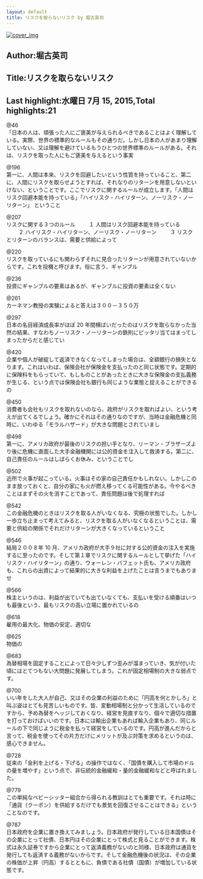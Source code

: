 ```yaml
---
layout: default
title: リスクを取らないリスク by 堀古英司
---
```


[![cover_img](http://images-jp.amazon.com/images/P/B00NHEUYIE.09.MZZZZZZZ.jpg)](https://www.amazon.co.jp/dp/B00NHEUYIE)  
## Author:堀古英司  
## Title:リスクを取らないリスク  
## Last highlight:水曜日 7月 15, 2015,Total highlights:21  
  
@46  
「日本の人は、頑張った人にご褒美が与えられるべきであることはよく理解している。実際、世界の標準的なルールもその通りだ。しかし日本の人があまり理解していない、又は理解を避けているもうひとつの世界標準のルールがある。それは、リスクを取った人にもご褒美を与えるという事実  
  
@196  
第一に、人間は本来、リスクを回避したいという性質を持っていること、第二に、人間にリスクを取らせようとすれば、それなりのリターンを用意しないといけない、ということです。ここでリスクに関するルールが成立します。「人間はリスク回避本能を持っている」「ハイリスク・ハイリターン、ノーリスク・ノーリターン」 ということ  
  
@207  
リスクに関する３つのルール 　　 １ 人間はリスク回避本能を持っている 　　 ２ ハイリスク・ハイリターン、ノーリスク・ノーリターン 　　 ３ リスクとリターンのバランスは、需要と供給によって  
  
@220  
リスクを取っているにも関わらずそれに見合ったリターンが用意されていないからです。これを投機と呼びます。俗に言う、ギャンブル  
  
@236  
投資にギャンブルの要素はあるが、ギャンブルに投資の要素は全くない  
  
@261  
カーネマン教授の実験によると答えは３００－３５０万  
  
@297  
日本の名目経済成長率がほぼ 20 年間横ばいだったのはリスクを取らなかった当然の結果、すなわちノーリスク・ノーリターンの鉄則にピッタリ当てはまってしまったからだと感じてい  
  
@420  
企業や個人が破綻して返済できなくなってしまった場合は、全額銀行の損失となります。これはいわば、保険会社が保険金を支払ったのと同じ状態です。定期的に保険料をもらっていて、もしものことがあったときに大きな保険金の支払義務が生じる、という点では保険会社も銀行も同じような業態と捉えることができるの  
  
@450  
消費者も会社もリスクを取れないのなら、政府がリスクを取ればよい、という考えが出てくるでしょう。確かにそれはその通りなのですが、当時は金融危機と同時に、いわゆる「モラルハザード」が大きな問題とされていまし  
  
@498  
第一に、アメリカ政府が最後のリスクの担い手となり、リーマン・ブラザーズより後に危機に直面した大手金融機関には公的資金を注入して救済する。第二に、自己責任のルールはしばらくお休み、ということでし  
  
@502  
近所で火事が起こっている。火事はその家の自己責任かもしれない。しかしこのまま放っておくと、自分の家にも火が燃え移ってくる可能性がある。今やるべきことはまずその火を消すことであって、責任問題は後で処理すれば  
  
@542  
この金融危機のときはリスクを取る人がいなくなる、究極の状態でした。しかし一歩立ち止まって考えてみると、リスクを取る人がいなくなるということは、需要と供給の関係でそれだけリターンが大きくなっているということ  
  
@546  
結局２００８年 10 月、アメリカ政府が大手９社に対する公的資金の注入を実施するに至ったのです。そして第１章でリスクに関するルールとして挙げた「ハイリスク・ハイリターン」の通り、ウォーレン・バフェット氏も、アメリカ政府も、これらの出資によって結果的に大きな利益を上げたことは言うまでもありませ  
  
@566  
株主というのは、利益が出ていても出ていなくても、支払いを受ける順番はいつも最後という、最もリスクの高い立場に置かれているの  
  
@618  
雇用の最大化、物価の安定、適切な  
  
@625  
物価の  
  
@683  
為替相場を固定することによって日々少しずつ歪みが溜まっていき、気が付いた頃にはとてつもない大問題に発展してしまう。これが固定相場制の大きな弱点です。  
  
@700  
いい年をした大人が自己、又はその企業の利益のために「円高を何とかしろ」と叫ぶ姿はとても見苦しいものです。皆、変動相場制と分かって生活しているのですから、予め為替をヘッジしておくなり、経営を見直すなり、個々で適切な措置を打っておけばいいのです。日本には輸出企業もあれば輸入企業もあり、同じルールの下で同じように税金を払って経営をしているのです。円高が進んだからと言って、税金を使ってその片方だけにメリットが及ぶ対策を求めるというのは、感心できません。  
  
@728  
従来の「金利を上げる・下げる」の操作ではなく、「国債を購入して市場のドルの量を増やす」という点で、非伝統的金融緩和・量的金融緩和などと呼ばれました。  
  
@779  
この単純なベビーシッター組合から得られる教訓はとても重要です。それは時に「通貨（クーポン）を供給するだけでも景気を回復させることはできる」ということなのです。  
  
@787  
日本政府を企業に置き換えてみましょう。日本政府が発行している日本国債はその企業にとって社債、日本円はその企業にとって株式と見ることができます。株式は永久証券ですから企業にとって返済義務がないのと同様、日本政府は通貨を発行しても返済する義務がないからです。そして金融危機後の状況は、その企業の株価が上昇（円高）するとともに、負債である社債（国債）が増加している状態です。  